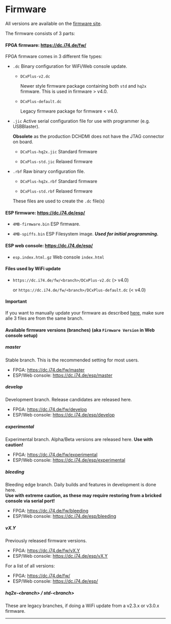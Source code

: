 # Firmware

All versions are available on the [firmware site][firmware].

The firmware consists of 3 parts:

#### FPGA firmware: https://dc.i74.de/fw/

FPGA firmware comes in 3 different file types:

- `.dc` Binary configuration for WiFi/Web console update.

    - `DCxPlus-v2.dc` 
    
        Newer style firmware package containing both `std` and `hq2x` firmware.
        This is used in firmware > v4.0.

    - `DCxPlus-default.dc`
    
        Legacy firmware package for firmware < v4.0.

- `.jic` Active serial configuration file for use with programmer (e.g. USBBlaster).

    **Obsolete** as the production DCHDMI does not have the JTAG connector on board.

    - `DCxPlus-hq2x.jic` Standard firmware

    - `DCxPlus-std.jic` Relaxed firmware

- `.rbf` Raw binary configuration file.

    - `DCxPlus-hq2x.rbf` Standard firmware

    - `DCxPlus-std.rbf` Relaxed firmware

    These files are used to create the `.dc` file(s)

#### ESP firmware: https://dc.i74.de/esp/

- `4MB-firmware.bin` ESP firmware.

- `4MB-spiffs.bin` ESP Filesystem image. ***Used for initial programming.***

#### ESP web console: https://dc.i74.de/esp/

- `esp.index.html.gz` Web console `index.html`

#### Files used by WiFi update

- `https://dc.i74.de/fw/<branch>/DCxPlus-v2.dc` (> v4.0)

    or `https://dc.i74.de/fw/<branch>/DCxPlus-default.dc` (< v4.0)

#### Important

If you want to manually update your firmware as described [here](Web_console.md#i-dont-want-to-connect-my-dchdmi-to-my-wifi-network-how-do-i-update-manually), make sure alle 3 files are from the same branch.

#### Available firmware versions (branches) (aka `Firmware Version` in Web console setup)

##### master

Stable branch. This is the recommended setting for most users.

- FPGA: https://dc.i74.de/fw/master
- ESP/Web console: https://dc.i74.de/esp/master

##### develop

Development branch. Release candidates are released here.

- FPGA: https://dc.i74.de/fw/develop
- ESP/Web console: https://dc.i74.de/esp/develop

##### experimental

Experimental branch. Alpha/Beta versions are released here. **Use with caution!**

- FPGA: https://dc.i74.de/fw/experimental
- ESP/Web console: https://dc.i74.de/esp/experimental

##### bleeding

Bleeding edge branch. Daily builds and features in development is done here.<br>
**Use with extreme caution, as these may require restoring from a bricked console via serial port!**

- FPGA: https://dc.i74.de/fw/bleeding
- ESP/Web console: https://dc.i74.de/esp/bleeding

##### vX.Y

Previously released firmware versions.

- FPGA: https://dc.i74.de/fw/vX.Y
- ESP/Web console: https://dc.i74.de/esp/vX.Y

For a list of all versions:

- FPGA: https://dc.i74.de/fw/
- ESP/Web console: https://dc.i74.de/esp/

##### hq2x-\<branch> / std-\<branch>

These are legacy branches, if doing a WiFi update from a v2.3.x or v3.0.x firmware.

---

[master-artifact]: https://gitlab.com/chriz2600/DreamcastHDMI/-/jobs/artifacts/master/download?job=firmware
[v0_2-artifact]: https://gitlab.com/chriz2600/DreamcastHDMI/-/jobs/artifacts/v0.2/download?job=firmware
[firmware]: https://dc.i74.de/
[builddoc]: https://github.com/chriz2600/DreamcastHDMI/blob/master/Build.md
[docs]: https://github.com/chriz2600/DreamcastHDMI/blob/master/Documentation.md
[citrus3000psi-oshpark-mainboard]: https://oshpark.com/shared_projects/N92txcNt
[citrus3000psi-oshpark-qsb]: https://oshpark.com/shared_projects/N0YmRkIu
